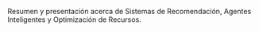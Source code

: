 Resumen y presentación acerca de Sistemas de Recomendación, Agentes Inteligentes
y Optimización de Recursos.